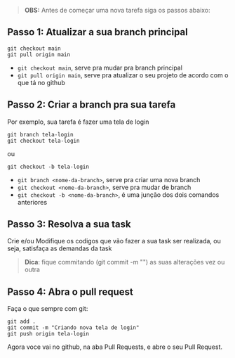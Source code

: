 > **OBS:** Antes de começar uma nova tarefa siga os passos abaixo:

## Passo 1: Atualizar a sua branch principal

```
git checkout main
git pull origin main
```

- `git checkout main`, serve pra mudar pra branch principal
- `git pull origin main`, serve pra atualizar o seu projeto de acordo com o que tá no github


## Passo 2: Criar a branch pra sua tarefa

Por exemplo, sua tarefa é fazer uma tela de login
```
git branch tela-login
git checkout tela-login
```
ou
```
git checkout -b tela-login
```

- `git branch <nome-da-branch>`, serve pra criar uma nova branch
- `git checkout <nome-da-branch>`, serve pra mudar de branch
- `git checkout -b <nome-da-branch>`, é uma junção dos dois comandos anteriores


## Passo 3: Resolva a sua task
Crie e/ou Modifique os codigos que vão fazer a sua task ser realizada, ou seja, satisfaça as demandas da task

> **Dica**: fique commitando (git commit -m "") as suas alterações vez ou outra

## Passo 4: Abra o pull request
Faça o que sempre com git:

```
git add .
git commit -m "Criando nova tela de login"
git push origin tela-login
```

Agora voce vai no github, na aba Pull Requests, e abre o seu Pull Request. 



